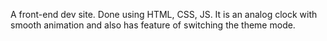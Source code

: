 A front-end dev site. Done using HTML, CSS, JS. It is an analog clock with smooth animation and also has feature of switching the theme mode.

